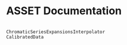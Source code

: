 # ASSET Documentation

```@contents
```

```@docs
ChromaticSeriesExpansionsInterpolator
CalibratedData
```

```@index
```
